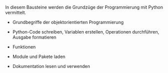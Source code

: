 In diesem Bausteine werden die Grundzüge der Programmierung mit Python vermittelt.

  - Grundbegriffe der objektorientierten Programmierung
  
  - Python-Code schreiben, Variablen erstellen, Operationen durchführen, Ausgabe formatieren

  - Funktionen

  - Module und Pakete laden

  - Dokumentation lesen und verwenden